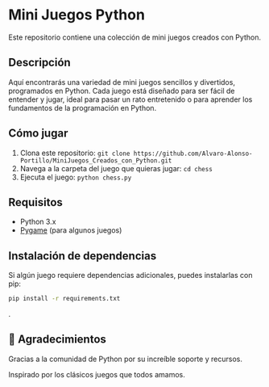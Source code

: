# Mini Juegos Python

Este repositorio contiene una colección de mini juegos creados con Python.

## Descripción

Aquí encontrarás una variedad de mini juegos sencillos y divertidos, programados en Python. Cada juego está diseñado para ser fácil de entender y jugar, ideal para pasar un rato entretenido o para aprender los fundamentos de la programación en Python.

## Cómo jugar

1.  Clona este repositorio: `git clone https://github.com/Alvaro-Alonso-Portillo/MiniJuegos_Creados_con_Python.git`
2.  Navega a la carpeta del juego que quieras jugar: `cd chess`
3.  Ejecuta el juego: `python chess.py`

## Requisitos

*   Python 3.x
*   [Pygame](https://www.pygame.org/) (para algunos juegos)

## Instalación de dependencias

Si algún juego requiere dependencias adicionales, puedes instalarlas con pip:

```bash
pip install -r requirements.txt
```

.

## 🙏 Agradecimientos
Gracias a la comunidad de Python por su increíble soporte y recursos.

Inspirado por los clásicos juegos que todos amamos.

